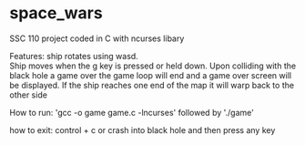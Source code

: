 # space_wars
SSC 110 project coded in C with ncurses libary

Features: 
ship rotates using wasd.   
 Ship moves when the g key is pressed or held down.
 Upon colliding with the black hole a game over the game loop will end
and a game over screen will be displayed.
If the ship reaches one end of the map it will warp back to the other side

How to run:
'gcc -o game game.c -lncurses'
followed by 
'./game' 

how to exit: 
control + c or crash into black hole and then press any key
